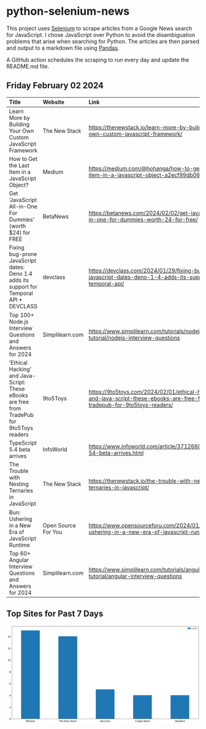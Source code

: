 # python-selenium-news

This project uses [Selenium](https://www.seleniumhq.org/) to scrape articles from a Google News search for JavaScript.
I chose JavaScript over Python to avoid the disambiguation problems that arise when searching for Python.
The articles are then parsed and output to a markdown file using [Pandas](https://pandas.pydata.org/).

A GitHub action schedules the scraping to run every day and update the README.md file.

## Friday February 02 2024


| Title                                                                                       | Website             | Link                                                                                                                      |
|:--------------------------------------------------------------------------------------------|:--------------------|:--------------------------------------------------------------------------------------------------------------------------|
| Learn More by Building Your Own Custom JavaScript Framework                                 | The New Stack       | https://thenewstack.io/learn-more-by-building-your-own-custom-javascript-framework/                                       |
| How to Get the Last Item in a JavaScript Object?                                            | Medium              | https://medium.com/@hohanga/how-to-get-the-last-item-in-a-javascript-object-a2ecf99db06a                                  |
| Get 'JavaScript All-in-One For Dummies' (worth $24) for FREE                                | BetaNews            | https://betanews.com/2024/02/02/get-javascript-all-in-one-for-dummies-worth-24-for-free/                                  |
| Fixing bug-prone JavaScript dates: Deno 1.4 adds its support for Temporal API • DEVCLASS    | devclass            | https://devclass.com/2024/01/29/fixing-bug-prone-javascript-dates-deno-1-4-adds-its-support-for-temporal-api/             |
| Top 100+ Node.js Interview Questions and Answers for 2024                                   | Simplilearn.com     | https://www.simplilearn.com/tutorials/nodejs-tutorial/nodejs-interview-questions                                          |
| ‘Ethical Hacking’ and Java-Script: These eBooks are free from TradePub for 9to5Toys readers | 9to5Toys            | https://9to5toys.com/2024/02/01/ethical-hacking-and-java-script-these-ebooks-are-free-from-tradepub-for-9to5toys-readers/ |
| TypeScript 5.4 beta arrives                                                                 | InfoWorld           | https://www.infoworld.com/article/3712660/typescript-54-beta-arrives.html                                                 |
| The Trouble with Nesting Ternaries in JavaScript                                            | The New Stack       | https://thenewstack.io/the-trouble-with-nesting-ternaries-in-javascript/                                                  |
| Bun: Ushering in a New Era of JavaScript Runtime                                            | Open Source For You | https://www.opensourceforu.com/2024/01/bun-ushering-in-a-new-era-of-javascript-runtime/                                   |
| Top 60+ Angular Interview Questions and Answers for 2024                                    | Simplilearn.com     | https://www.simplilearn.com/tutorials/angular-tutorial/angular-interview-questions                                        |
## Top Sites for Past 7 Days

![Graph of Top Sites](https://raw.githubusercontent.com/dan-mba/python-selenium-news/main/last-week.png)
